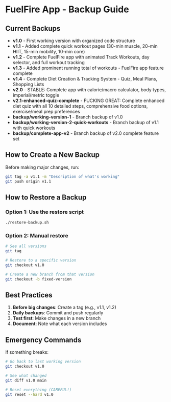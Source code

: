 # FuelFire App - Backup Guide

## Current Backups

- **v1.0** - First working version with organized code structure
- **v1.1** - Added complete quick workout pages (30-min muscle, 20-min HIIT, 15-min mobility, 10-min core)
- **v1.2** - Complete FuelFire app with animated Track Workouts, day selector, and full workout tracking
- **v1.3** - Added prominent running total of workouts - FuelFire app feature complete
- **v1.4** - Complete Diet Creation & Tracking System - Quiz, Meal Plans, Shopping Lists
- **v2.0** - STABLE: Complete app with calorie/macro calculator, body types, imperial/metric toggle
- **v2.1-enhanced-quiz-complete** - FUCKING GREAT: Complete enhanced diet quiz with all 10 detailed steps, comprehensive food options, exercise/meal prep preferences
- **backup/working-version-1** - Branch backup of v1.0
- **backup/working-version-2-quick-workouts** - Branch backup of v1.1 with quick workouts
- **backup/complete-app-v2** - Branch backup of v2.0 complete feature set

## How to Create a New Backup

Before making major changes, run:
```bash
git tag -a v1.1 -m "Description of what's working"
git push origin v1.1
```

## How to Restore a Backup

### Option 1: Use the restore script
```bash
./restore-backup.sh
```

### Option 2: Manual restore
```bash
# See all versions
git tag

# Restore to a specific version
git checkout v1.0

# Create a new branch from that version
git checkout -b fixed-version
```

## Best Practices

1. **Before big changes**: Create a tag (e.g., v1.1, v1.2)
2. **Daily backups**: Commit and push regularly
3. **Test first**: Make changes in a new branch
4. **Document**: Note what each version includes

## Emergency Commands

If something breaks:
```bash
# Go back to last working version
git checkout v1.0

# See what changed
git diff v1.0 main

# Reset everything (CAREFUL!)
git reset --hard v1.0
```